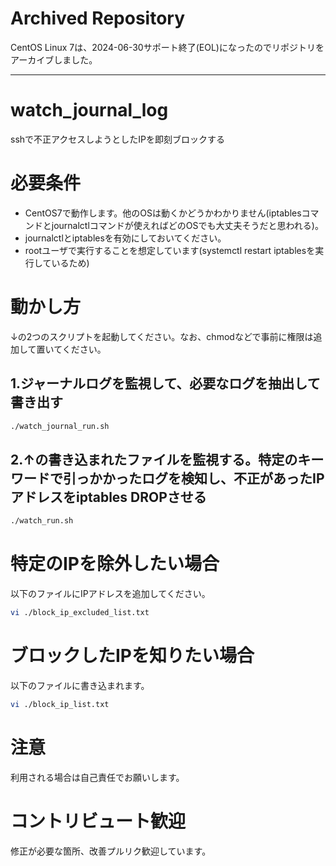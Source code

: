 # Archived Repository

CentOS Linux 7は、2024-06-30サポート終了(EOL)になったのでリポジトリをアーカイブしました。




-------------------------------------------------------------------------------------------------------------

# watch_journal_log

sshで不正アクセスしようとしたIPを即刻ブロックする

# 必要条件

- CentOS7で動作します。他のOSは動くかどうかわかりません(iptablesコマンドとjournalctlコマンドが使えればどのOSでも大丈夫そうだと思われる)。
- journalctlとiptablesを有効にしておいてください。
- rootユーザで実行することを想定しています(systemctl restart iptablesを実行しているため)

# 動かし方

↓の2つのスクリプトを起動してください。なお、chmodなどで事前に権限は追加して置いてください。

## 1.ジャーナルログを監視して、必要なログを抽出して書き出す

```zsh
./watch_journal_run.sh
```

## 2.↑の書き込まれたファイルを監視する。特定のキーワードで引っかかったログを検知し、不正があったIPアドレスをiptables DROPさせる

```zsh
./watch_run.sh
```

# 特定のIPを除外したい場合

以下のファイルにIPアドレスを追加してください。

```zsh
vi ./block_ip_excluded_list.txt
```

# ブロックしたIPを知りたい場合

以下のファイルに書き込まれます。

```zsh
vi ./block_ip_list.txt
```

# 注意

利用される場合は自己責任でお願いします。

# コントリビュート歓迎
修正が必要な箇所、改善プルリク歓迎しています。
